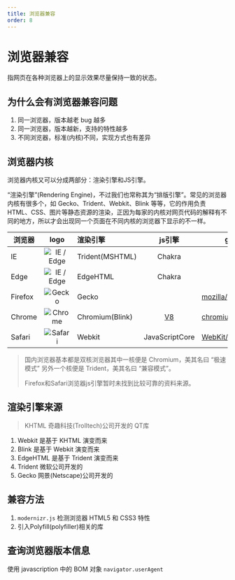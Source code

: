 ```yaml
---
title: 浏览器兼容
order: 8
---
```


# 浏览器兼容

指网页在各种浏览器上的显示效果尽量保持一致的状态。

## 为什么会有浏览器兼容问题

1. 同一浏览器，版本越老 bug 越多
1. 同一浏览器，版本越新，支持的特性越多
1. 不同浏览器，标准(内核)不同，实现方式也有差异

## 浏览器内核

浏览器内核又可以分成两部分：渲染引擎和JS引擎。

“渲染引擎”(Rendering Engine)，不过我们也常称其为“排版引擎”。常见的浏览器内核有很多个，如 Gecko、Trident、Webkit、Blink 等等，它的作用负责 HTML、CSS、图片等静态资源的渲染，正因为每家的内核对网页代码的解释有不同的地方，所以才会出现同一个页面在不同内核的浏览器下显示的不一样。

| 浏览器 | logo | 渲染引擎 | js引擎 | github |
| ---- | :----: | :---- | :---: | --- |
| IE | ![IE / Edge](https://raw.githubusercontent.com/alrra/browser-logos/master/src/edge/edge_24x24.png) | Trident(MSHTML) | Chakra | |
| Edge | ![IE / Edge](https://raw.githubusercontent.com/alrra/browser-logos/master/src/edge/edge_24x24.png) | EdgeHTML | Chakra | |
| Firefox | ![Gecko](https://raw.githubusercontent.com/alrra/browser-logos/master/src/firefox/firefox_24x24.png) | Gecko | | [mozilla/gecko] |
| Chrome | ![Chrome](https://raw.githubusercontent.com/alrra/browser-logos/master/src/chrome/chrome_24x24.png) | Chromium(Blink) | [V8] |[chromium/chromium] |
| Safari | ![Safari](https://raw.githubusercontent.com/alrra/browser-logos/master/src/safari/safari_24x24.png) | Webkit | JavaScriptCore | [WebKit/webkit] |

> 国内浏览器基本都是双核浏览器其中一核便是 Chromium，美其名曰 “极速模式” 另外一个核便是 Trident，美其名曰 “兼容模式”。
>
> Firefox和Safari浏览器js引擎暂时未找到比较可靠的资料来源。

## 渲染引擎来源

> KHTML 奇趣科技(Trolltech)公司开发的 QT库

1. Webkit 是基于 KHTML 演变而来
1. Blink 是基于 Webkit 演变而来
1. EdgeHTML 是基于 Trident 演变而来
1. Trident 微软公司开发的
1. Gecko 网景(Netscape)公司开发的

## 兼容方法

1. `modernizr.js` 检测浏览器 HTML5 和 CSS3 特性
1. 引入Polyfill(polyfiller)相关的库

## 查询浏览器版本信息

使用 javascription 中的 BOM 对象 `navigator.userAgent`

<!-- js引擎 github 地址-->
[v8]: https://github.com/v8/v8
[rhino]: https://github.com/mozilla/rhino

<!-- 渲染引擎 github 地址-->
[WebKit/webkit]: https://github.com/WebKit/webkit
[chromium/chromium]: https://github.com/chromium/chromium
[mozilla/gecko]: https://github.com/mozilla/gecko

<!-- https://en.wikipedia.org/wiki/Comparison_of_browser_engines_(HTML_support) -->
<!-- https://en.wikipedia.org/wiki/Comparison_of_browser_engines_(CSS_support) -->
<!-- https://en.wikipedia.org/wiki/Comparison_of_browser_engines_(typography_support) -->
